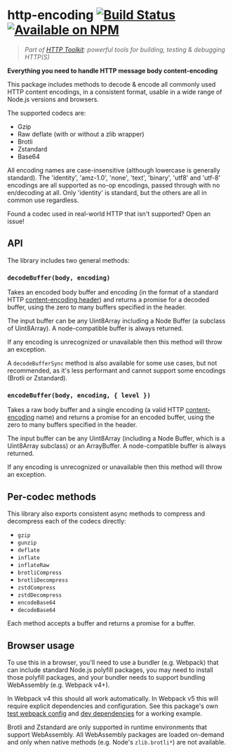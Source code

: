 # http-encoding [![Build Status](https://github.com/httptoolkit/http-encoding/workflows/CI/badge.svg)](https://github.com/httptoolkit/http-encoding/actions) [![Available on NPM](https://img.shields.io/npm/v/http-encoding.svg)](https://npmjs.com/package/http-encoding)

> _Part of [HTTP Toolkit](https://httptoolkit.com): powerful tools for building, testing & debugging HTTP(S)_

**Everything you need to handle HTTP message body content-encoding**

This package includes methods to decode & encode all commonly used HTTP content encodings, in a consistent format, usable in a wide range of Node.js versions and browsers.

The supported codecs are:

* Gzip
* Raw deflate (with or without a zlib wrapper)
* Brotli
* Zstandard
* Base64

All encoding names are case-insensitive (although lowercase is generally standard). The 'identity', 'amz-1.0', 'none', 'text', 'binary', 'utf8' and 'utf-8' encodings are all supported as no-op encodings, passed through with no en/decoding at all. Only 'identity' is standard, but the others are all in common use regardless.

Found a codec used in real-world HTTP that isn't supported? Open an issue!

## API

The library includes two general methods:

### `decodeBuffer(body, encoding)`

Takes an encoded body buffer and encoding (in the format of a standard HTTP [content-encoding header](https://developer.mozilla.org/en-US/docs/Web/HTTP/Headers/Content-Encoding)) and returns a promise for a decoded buffer, using the zero to many buffers specified in the header.

The input buffer can be any Uint8Array including a Node Buffer (a subclass of Uint8Array). A node-compatible buffer is always returned.

If any encoding is unrecognized or unavailable then this method will throw an exception.

A `decodeBufferSync` method is also available for some use cases, but not recommended, as it's less performant and cannot support some encodings (Brotli or Zstandard).

### `encodeBuffer(body, encoding, { level })`

Takes a raw body buffer and a single encoding (a valid HTTP [content-encoding](https://developer.mozilla.org/en-US/docs/Web/HTTP/Headers/Content-Encoding) name) and returns a promise for an encoded buffer, using the zero to many buffers specified in the header.

The input buffer can be any Uint8Array (including a Node Buffer, which is a Uint8Array subclass) or an ArrayBuffer. A node-compatible buffer is always returned.

If any encoding is unrecognized or unavailable then this method will throw an exception.

## Per-codec methods

This library also exports consistent async methods to compress and decompress each of the codecs directly:

* `gzip`
* `gunzip`
* `deflate`
* `inflate`
* `inflateRaw`
* `brotliCompress`
* `brotliDecompress`
* `zstdCompress`
* `zstdDecompress`
* `encodeBase64`
* `decodeBase64`

Each method accepts a buffer and returns a promise for a buffer.

## Browser usage

To use this in a browser, you'll need to use a bundler (e.g. Webpack) that can include standard Node.js polyfill packages, you may need to install those polyfill packages, and your bundler needs to support bundling WebAssembly (e.g. Webpack v4+).

In Webpack v4 this should all work automatically. In Webpack v5 this will require explicit dependencies and configuration. See this package's own [test webpack config](./karma.conf.js#L14-L44) and [dev dependencies](./package.json) for a working example.

Brotli and Zstandard are only supported in runtime environments that support WebAssembly. All WebAssembly packages are loaded on-demand and only when native methods (e.g. Node's `zlib.brotli*`) are not available.
